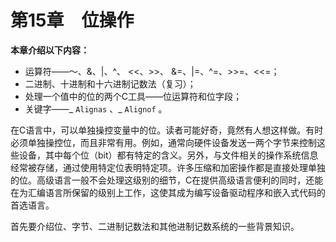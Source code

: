 # 第15章　位操作

**本章介绍以下内容：**

+ 运算符——～、&、|、^、 <<、>>、 &=、|=、^=、>>=、<<=；
+ 二进制、十进制和十六进制记数法（复习）；
+ 处理一个值中的位的两个C工具——位运算符和位字段；
+ 关键字——_ `Alignas` 、_ `Alignof` 。

在C语言中，可以单独操控变量中的位。读者可能好奇，竟然有人想这样做。有时必须单独操控位，而且非常有用。例如，通常向硬件设备发送一两个字节来控制这些设备，其中每个位（bit）都有特定的含义。另外，与文件相关的操作系统信息经常被存储，通过使用特定位表明特定项。许多压缩和加密操作都是直接处理单独的位。高级语言一般不会处理这级别的细节，C在提供高级语言便利的同时，还能在为汇编语言所保留的级别上工作，这使其成为编写设备驱动程序和嵌入式代码的首选语言。

首先要介绍位、字节、二进制记数法和其他进制记数系统的一些背景知识。

